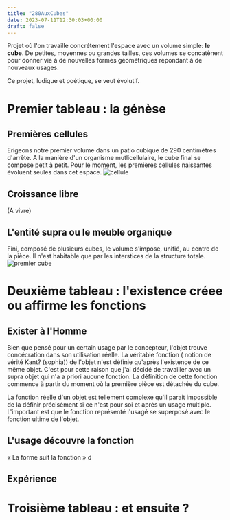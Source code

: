 ```yaml
---
title: "280AuxCubes"
date: 2023-07-11T12:30:03+00:00
draft: false
---
```


Projet où l'on travaille concrétement l'espace avec un volume simple: **le cube**. De petites, moyennes ou grandes tailles, ces volumes se concatènent pour donner vie à de nouvelles formes géométriques répondant à de nouveaux usages.  
  
Ce projet, ludique et poétique, se veut évolutif.

# Premier tableau : la génèse

## Premières cellules
Erigeons notre premier volume dans un patio cubique de 290 centimètres d'arrête. A la manière d'un organisme mutlicellulaire, le cube final se compose petit à petit. Pour le moment, les premières cellules naissantes évoluent seules dans cet espace. 
![cellule](/minecraft_cell.png)


## Croissance libre
(A vivre)
## L'entité supra ou le meuble organique
Fini, composé de plusieurs cubes, le volume s'impose, unifié, au centre de la pièce. Il n'est habitable que par les interstices de la structure totale.
![premier cube](/cube1.jpg)


# Deuxième tableau : l'existence créee ou affirme les fonctions

## Exister à l'Homme

Bien que pensé pour un certain usage par le concepteur, l'objet trouve concécration dans son utilisation réelle. La véritable fonction ( notion de vérité Kant? (sophia)) de l'objet n'est définie qu'après l'existence de ce même objet. C'est pour cette raison que j'ai décidé de travailler avec un supra objet qui n'a a priori aucune fonction. La définition de cette fonction commence à partir du moment où la première pièce est détachée du cube. 

La fonction réelle d'un objet est tellement complexe qu'il parait impossible de la définir précisément si ce n'est pour soi et après un usage multiple. L'important est que le fonction représenté l'usagé se superposé avec le fonction ultime de l'objet.

## L'usage découvre la fonction

« La forme suit la fonction » d

## Expérience


# Troisième tableau : et ensuite ?

## 